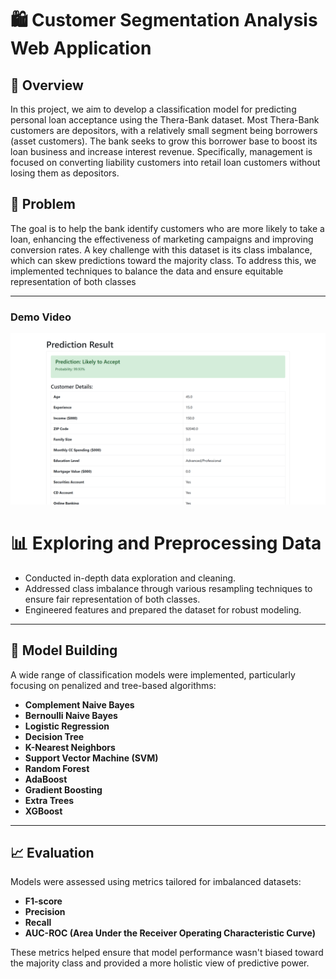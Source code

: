 # 🛍️ Customer Segmentation Analysis Web Application

## 📌 Overview


In this project, we aim to develop a classification model for predicting personal loan acceptance using the Thera-Bank dataset. Most Thera-Bank customers are depositors, with a relatively small segment being borrowers (asset customers). The bank seeks to grow this borrower base to boost its loan business and increase interest revenue. Specifically, management is focused on converting liability customers into retail loan customers without losing them as depositors.

## 🚀 Problem

The goal is to help the bank identify customers who are more likely to take a loan, enhancing the effectiveness of marketing campaigns and improving conversion rates. A key challenge with this dataset is its class imbalance, which can skew predictions toward the majority class. To address this, we implemented techniques to balance the data and ensure equitable representation of both classes  

---

### Demo Video

[![Watch the demo video](image.png)](https://www.youtube.com/watch?v=U1IqMM5a2Jc)

# 📊 Exploring and Preprocessing Data

- Conducted in-depth data exploration and cleaning.
- Addressed class imbalance through various resampling techniques to ensure fair representation of both classes.
- Engineered features and prepared the dataset for robust modeling.

---

## 🤖 Model Building

A wide range of classification models were implemented, particularly focusing on penalized and tree-based algorithms:

- **Complement Naive Bayes**
- **Bernoulli Naive Bayes**
- **Logistic Regression**
- **Decision Tree**
- **K-Nearest Neighbors**
- **Support Vector Machine (SVM)**
- **Random Forest**
- **AdaBoost**
- **Gradient Boosting**
- **Extra Trees**
- **XGBoost**

---

## 📈 Evaluation

Models were assessed using metrics tailored for imbalanced datasets:

- **F1-score**
- **Precision**
- **Recall**
- **AUC-ROC (Area Under the Receiver Operating Characteristic Curve)**

These metrics helped ensure that model performance wasn't biased toward the majority class and provided a more holistic view of predictive power.
